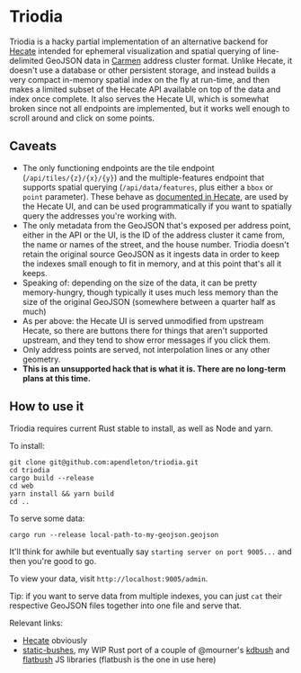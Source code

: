 # Triodia

Triodia is a hacky partial implementation of an alternative backend for [Hecate](https://github.com/mapbox/Hecate) intended for ephemeral visualization and spatial querying of line-delimited GeoJSON data in [Carmen](https://github.com/mapbox/carmen) address cluster format. Unlike Hecate, it doesn't use a database or other persistent storage, and instead builds a very compact in-memory spatial index on the fly at run-time, and then makes a limited subset of the Hecate API available on top of the data and index once complete. It also serves the Hecate UI, which is somewhat broken since not all endpoints are implemented, but it works well enough to scroll around and click on some points.

## Caveats

* The only functioning endpoints are the tile endpoint (`/api/tiles/{z}/{x}/{y}`) and the multiple-features endpoint that supports spatial querying (`/api/data/features`, plus either a `bbox` or `point` parameter). These behave as [documented in Hecate](https://github.com/mapbox/Hecate/blob/master/README.md#api), are used by the Hecate UI, and can be used programmatically if you want to spatially query the addresses you're working with.
* The only metadata from the GeoJSON that's exposed per address point, either in the API or the UI, is the ID of the address cluster it came from, the name or names of the street, and the house number. Triodia doesn't retain the original source GeoJSON as it ingests data in order to keep the indexes small enough to fit in memory, and at this point that's all it keeps.
* Speaking of: depending on the size of the data, it can be pretty memory-hungry, though typically it uses much less memory than the size of the original GeoJSON (somewhere between a quarter half as much)
* As per above: the Hecate UI is served unmodified from upstream Hecate, so there are buttons there for things that aren't supported upstream, and they tend to show error messages if you click them.
* Only address points are served, not interpolation lines or any other geometry.
* **This is an unsupported hack that is what it is. There are no long-term plans at this time.**

## How to use it

Triodia requires current Rust stable to install, as well as Node and yarn.

To install:
```
git clone git@github.com:apendleton/triodia.git
cd triodia
cargo build --release
cd web
yarn install && yarn build
cd ..
```

To serve some data:
```
cargo run --release local-path-to-my-geojson.geojson
```
It'll think for awhile but eventually say `starting server on port 9005...` and then you're good to go.

To view your data, visit `http://localhost:9005/admin`.

Tip: if you want to serve data from multiple indexes, you can just `cat` their respective GeoJSON files together into one file and serve that.

Relevant links:
* [Hecate](https://github.com/mapbox/Hecate) obviously
* [static-bushes](https://github.com/apendleton/static-bushes), my WIP Rust port of a couple of @mourner's [kdbush](https://github.com/mourner/kdbush) and [flatbush](https://github.com/mourner/flatbush/) JS libraries (flatbush is the one in use here)
